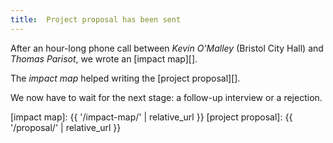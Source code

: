 ```yaml
---
title:  Project proposal has been sent
---
```


After an hour-long phone call between _Kevin O'Malley_ (Bristol City Hall) and _Thomas Parisot_, we wrote an [impact map][].

The _impact map_ helped writing the [project proposal][].

We now have to wait for the next stage: a follow-up interview or a rejection.

[impact map]: {{ '/impact-map/' | relative_url }}
[project proposal]: {{ '/proposal/' | relative_url }}
